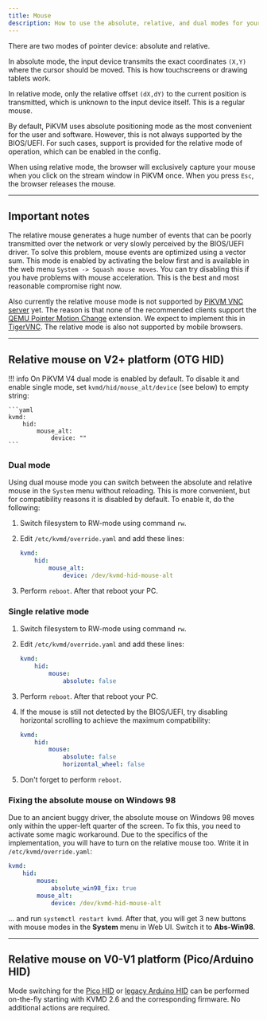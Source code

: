 ```yaml
---
title: Mouse
description: How to use the absolute, relative, and dual modes for your mouse on a PiKVM
---
```


There are two modes of pointer device: absolute and relative.

In absolute mode, the input device transmits the exact coordinates `(X,Y)` where the cursor should be moved. This is how touchscreens or drawing tablets work.

In relative mode, only the relative offset `(dX,dY)` to the current position is transmitted, which is unknown to the input device itself. This is a regular mouse.

By default, PiKVM uses absolute positioning mode as the most convenient for the user and software.
However, this is not always supported by the BIOS/UEFI.
For such cases, support is provided for the relative mode of operation, which can be enabled in the config.

When using relative mode, the browser will exclusively capture your mouse when you click on the stream window in PiKVM once.
When you press `Esc`, the browser releases the mouse.


-----
## Important notes

The relative mouse generates a huge number of events that can be poorly transmitted over the network or very slowly perceived by the BIOS/UEFI driver. To solve this problem, mouse events are optimized using a vector sum. This mode is enabled by activating the below first and is available in the web menu `System -> Squash mouse moves`. You can try disabling this if you have problems with mouse acceleration. This is the best and most reasonable compromise right now.

Also currently the relative mouse mode is not supported by [PiKVM VNC server](vnc.md) yet. The reason is that none of the recommended clients support the [QEMU Pointer Motion Change](https://github.com/rfbproto/rfbproto/blob/master/rfbproto.rst#qemu-pointer-motion-change-pseudo-encoding) extension. 
We expect to implement this in [TigerVNC](https://github.com/TigerVNC/tigervnc/issues/619). The relative mode is also not supported by mobile browsers.


-----
## Relative mouse on V2+ platform (OTG HID)

!!! info
	On PiKVM V4 dual mode is enabled by default. To disable it and enable single mode, set `kvmd/hid/mouse_alt/device` (see below) to empty string:

    ```yaml
    kvmd:
        hid:
            mouse_alt:
				device: ""
    ```


### Dual mode

Using dual mouse mode you can switch between the absolute and relative mouse in the `System` menu without reloading.
This is more convenient, but for compatibility reasons it is disabled by default. To enable it, do the following:

1. Switch filesystem to RW-mode using command `rw`.

2. Edit `/etc/kvmd/override.yaml` and add these lines:

    ```yaml
    kvmd:
        hid:
            mouse_alt:
                device: /dev/kvmd-hid-mouse-alt
    ```

3. Perform `reboot`. After that reboot your PC.


### Single relative mode

1. Switch filesystem to RW-mode using command `rw`.

2. Edit `/etc/kvmd/override.yaml` and add these lines:

    ```yaml
    kvmd:
        hid:
            mouse:
                absolute: false
    ```

3. Perform `reboot`. After that reboot your PC.

4. If the mouse is still not detected by the BIOS/UEFI, try disabling horizontal scrolling to achieve the maximum compatibility:

    ```yaml
    kvmd:
        hid:
            mouse:
                absolute: false
                horizontal_wheel: false
    ```

5. Don't forget to perform `reboot`.


### Fixing the absolute mouse on Windows 98

Due to an ancient buggy driver, the absolute mouse on Windows 98 moves only within the upper-left quarter of the screen. To fix this, you need to activate some magic workaround. Due to the specifics of the implementation, you will have to turn on the relative mouse too. Write it in `/etc/kvmd/override.yaml`:

```yaml
kvmd:
    hid:
        mouse:
            absolute_win98_fix: true
        mouse_alt:
            device: /dev/kvmd-hid-mouse-alt
```

... and run `systemctl restart kvmd`. After that, you will get 3 new buttons with mouse modes in the **System** menu in Web UI. Switch it to **Abs-Win98**.


-----
## Relative mouse on V0-V1 platform (Pico/Arduino HID)

Mode switching for the [Pico HID](pico_hid.md) or [legacy Arduino HID](arduino_hid.md) can be performed on-the-fly starting with KVMD 2.6 and the corresponding firmware. No additional actions are required.
